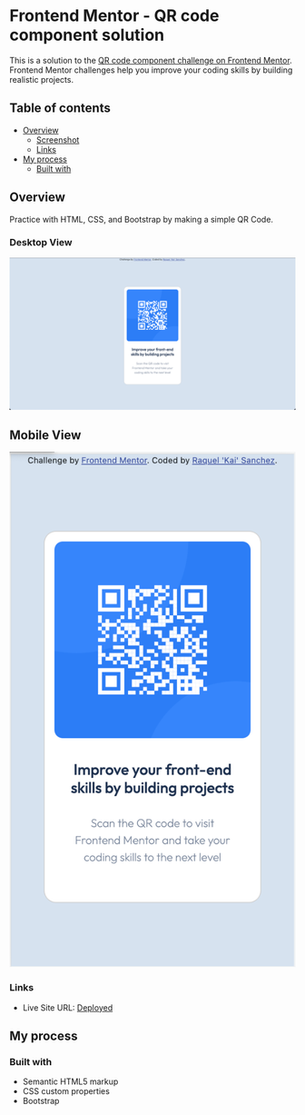 # Frontend Mentor - QR code component solution

This is a solution to the [QR code component challenge on Frontend Mentor](https://www.frontendmentor.io/challenges/qr-code-component-iux_sIO_H). Frontend Mentor challenges help you improve your coding skills by building realistic projects.

## Table of contents

- [Overview](#overview)
  - [Screenshot](#screenshot)
  - [Links](#links)
- [My process](#my-process)
  - [Built with](#built-with)

## Overview

Practice with HTML, CSS, and Bootstrap by making a simple QR Code.

### Desktop View

![Desktop View](/screenshots/Screenshot%202023-05-22%20at%2010.00.01%20PM.png)

## Mobile View

![Mobile View](/screenshots/Screenshot%202023-05-22%20at%2010.00.16%20PM.png)

### Links

- Live Site URL: [Deployed](https://tourmaline-squirrel-d05448.netlify.app/)

## My process

### Built with

- Semantic HTML5 markup
- CSS custom properties
- Bootstrap
